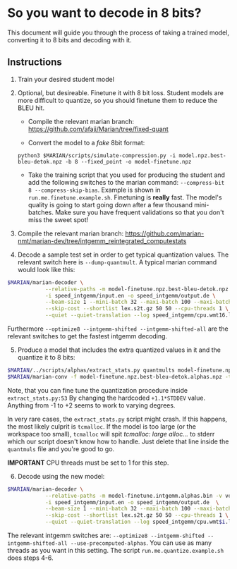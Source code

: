 # So you want to decode in 8 bits?

This document will guide you through the process of taking a trained model, converting it to 8 bits and decoding with it.

## Instructions

1. Train your desired student model

2. Optional, but desireable. Finetune it with 8 bit loss. Student models are more difficult to quantize, so you should finetune them to reduce the BLEU hit. 

	- Compile the relevant marian branch: https://github.com/afaji/Marian/tree/fixed-quant

	- Convert the model to a *fake* 8bit format: 

	`python3 $MARIAN/scripts/simulate-compression.py -i model.npz.best-bleu-detok.npz -b 8 --fixed_point -o model-finetune.npz`

	- Take the training script that you used for producing the student and add the following switches to the marian command: `--compress-bit 8 --compress-skip-bias`. Example is shown in `run.me.finetune.example.sh`. Finetuning is **really** fast. The model's quality is going to start going down after a few thousand mini-batches. Make sure you have frequent validations so that you don't miss the sweet spot!

3. Compile the relevant marian branch: https://github.com/marian-nmt/marian-dev/tree/intgemm_reintegrated_computestats

4. Decode a sample test set in order to get typical quantization values. The relevant switch here is `--dump-quantmult`. A typical marian command would look like this:
```bash
$MARIAN/marian-decoder \
            --relative-paths -m model-finetune.npz.best-bleu-detok.npz -v vocab.spm vocab.spm --optimize8 --intgemm-shifted --intgemm-shifted-all --dump-quantmult \
            -i speed_intgemm/input.en -o speed_intgemm/output.de \
            --beam-size 1 --mini-batch 32 --maxi-batch 100 --maxi-batch-sort src -w 128 \
            --skip-cost --shortlist lex.s2t.gz 50 50 --cpu-threads 1 \
            --quiet --quiet-translation --log speed_intgemm/cpu.wmt16.log 2> quantmults
```
Furthermore `--optimize8 --intgemm-shifted --intgemm-shifted-all` are the relevant switches to get the fastest intgemm decoding.

5. Produce a model that includes the extra quantized values in it and the quantize it to 8 bits:
```bash
$MARIAN/../scripts/alphas/extract_stats.py quantmults model-finetune.npz.best-bleu-detok.npz model-finetune.npz.best-bleu-detok.alphas.npz
$MARIAN/marian-conv -f model-finetune.npz.best-bleu-detok.alphas.npz -t model-finetune.intgemm.alphas.bin --gemm-type intgemm8
```
Note, that you can fine tune the quantization procedure inside `extract_stats.py:53` By changing the hardcoded `+1.1*STDDEV` value. Anything from -1 to +2 seems to work to varying degrees.

In very rare cases, the `extract_stats.py` script might crash. If this happens, the most likely culprit is `tcmalloc`. If the model is too large (or the workspace too small), `tcmalloc` will spit *tcmalloc: large alloc...* to stderr which our script doesn't know how to handle. Just delete that line inside the `quantmuls` file and you're good to go.

**IMPORTANT** CPU threads must be set to 1 for this step.

6. Decode using the new model:

```bash
$MARIAN/marian-decoder \
            --relative-paths -m model-finetune.intgemm.alphas.bin -v vocab.spm vocab.spm --optimize8 --intgemm-shifted --intgemm-shifted-all --use-precomputed-alphas \
            -i speed_intgemm/input.en -o speed_intgemm/output.de  \
            --beam-size 1 --mini-batch 32 --maxi-batch 100 --maxi-batch-sort src -w 128 \
            --skip-cost --shortlist lex.s2t.gz 50 50 --cpu-threads 1 \
            --quiet --quiet-translation --log speed_intgemm/cpu.wmt$i.log
```

The relevant intgemm switches are: `--optimize8 --intgemm-shifted --intgemm-shifted-all --use-precomputed-alphas`. You can use as many threads as you want in this setting. The script `run.me.quantize.example.sh` does steps 4-6.
